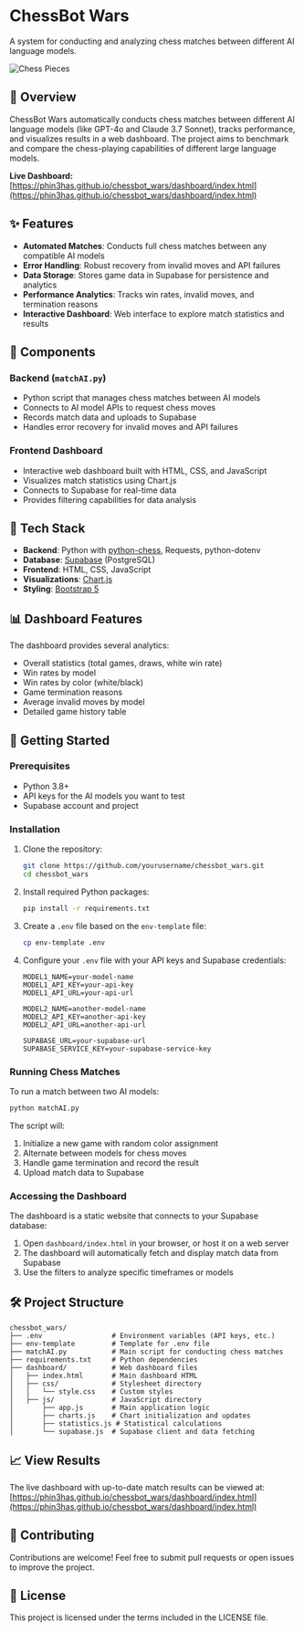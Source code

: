 # ChessBot Wars

A system for conducting and analyzing chess matches between different AI language models.

![Chess Pieces](https://images.unsplash.com/photo-1586165368502-1bad197a6461?auto=format&fit=crop&q=80&w=1000)

## 🎯 Overview

ChessBot Wars automatically conducts chess matches between different AI language models (like GPT-4o and Claude 3.7 Sonnet), tracks performance, and visualizes results in a web dashboard. The project aims to benchmark and compare the chess-playing capabilities of different large language models.

**Live Dashboard:** [https://phin3has.github.io/chessbot_wars/dashboard/index.html](https://phin3has.github.io/chessbot_wars/dashboard/index.html)

## ✨ Features

- **Automated Matches**: Conducts full chess matches between any compatible AI models
- **Error Handling**: Robust recovery from invalid moves and API failures
- **Data Storage**: Stores game data in Supabase for persistence and analytics
- **Performance Analytics**: Tracks win rates, invalid moves, and termination reasons
- **Interactive Dashboard**: Web interface to explore match statistics and results

## 🧩 Components

### Backend (`matchAI.py`)
- Python script that manages chess matches between AI models
- Connects to AI model APIs to request chess moves
- Records match data and uploads to Supabase
- Handles error recovery for invalid moves and API failures

### Frontend Dashboard
- Interactive web dashboard built with HTML, CSS, and JavaScript
- Visualizes match statistics using Chart.js
- Connects to Supabase for real-time data
- Provides filtering capabilities for data analysis

## 🔧 Tech Stack

- **Backend**: Python with [python-chess](https://python-chess.readthedocs.io/), Requests, python-dotenv
- **Database**: [Supabase](https://supabase.com/) (PostgreSQL)
- **Frontend**: HTML, CSS, JavaScript
- **Visualizations**: [Chart.js](https://www.chartjs.org/)
- **Styling**: [Bootstrap 5](https://getbootstrap.com/)

## 📊 Dashboard Features

The dashboard provides several analytics:

- Overall statistics (total games, draws, white win rate)
- Win rates by model
- Win rates by color (white/black)
- Game termination reasons
- Average invalid moves by model
- Detailed game history table

## 🚀 Getting Started

### Prerequisites

- Python 3.8+
- API keys for the AI models you want to test
- Supabase account and project

### Installation

1. Clone the repository:
   ```bash
   git clone https://github.com/yourusername/chessbot_wars.git
   cd chessbot_wars
   ```

2. Install required Python packages:
   ```bash
   pip install -r requirements.txt
   ```

3. Create a `.env` file based on the `env-template` file:
   ```bash
   cp env-template .env
   ```

4. Configure your `.env` file with your API keys and Supabase credentials:
   ```
   MODEL1_NAME=your-model-name
   MODEL1_API_KEY=your-api-key
   MODEL1_API_URL=your-api-url
   
   MODEL2_NAME=another-model-name
   MODEL2_API_KEY=another-api-key
   MODEL2_API_URL=another-api-url
   
   SUPABASE_URL=your-supabase-url
   SUPABASE_SERVICE_KEY=your-supabase-service-key
   ```

### Running Chess Matches

To run a match between two AI models:

```bash
python matchAI.py
```

The script will:
1. Initialize a new game with random color assignment
2. Alternate between models for chess moves
3. Handle game termination and record the result
4. Upload match data to Supabase

### Accessing the Dashboard

The dashboard is a static website that connects to your Supabase database:

1. Open `dashboard/index.html` in your browser, or host it on a web server
2. The dashboard will automatically fetch and display match data from Supabase
3. Use the filters to analyze specific timeframes or models

## 🛠 Project Structure

```
chessbot_wars/
├── .env                 # Environment variables (API keys, etc.)
├── env-template         # Template for .env file
├── matchAI.py           # Main script for conducting chess matches
├── requirements.txt     # Python dependencies
├── dashboard/           # Web dashboard files
│   ├── index.html       # Main dashboard HTML
│   ├── css/             # Stylesheet directory
│   │   └── style.css    # Custom styles
│   ├── js/              # JavaScript directory
│       ├── app.js       # Main application logic
│       ├── charts.js    # Chart initialization and updates
│       ├── statistics.js # Statistical calculations
│       └── supabase.js  # Supabase client and data fetching
```

## 📈 View Results

The live dashboard with up-to-date match results can be viewed at:
[https://phin3has.github.io/chessbot_wars/dashboard/index.html](https://phin3has.github.io/chessbot_wars/dashboard/index.html)

## 🤝 Contributing

Contributions are welcome! Feel free to submit pull requests or open issues to improve the project.

## 📄 License

This project is licensed under the terms included in the LICENSE file.
